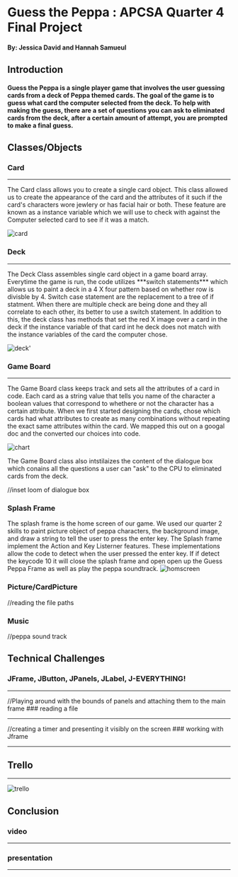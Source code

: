 # Guess the Peppa : APCSA Quarter 4 Final Project
#### By: Jessica David and Hannah Samueul
## Introduction
#### Guess the Peppa is a single player game that involves the user guessing cards from a deck of Peppa themed cards. The goal of the game is to guess what card the computer selected from the deck. To help with making the guess, there are a set of questions you can ask to eliminated cards from the deck, after a certain amount of attempt, you are prompted to make a final guess. 
## Classes/Objects
### Card
<hr>
The Card class allows you to create a single card object. This class allowed us to create the appearance of the card and the attributes of it such if the card's characters wore jewlery or has facial hair or both. These feature are known as a instance variable which we will use to check with against the Computer selected card to see if it was a match.

![card](https://user-images.githubusercontent.com/90801601/171283924-8c66e601-00db-494f-a064-cbc704a8955c.PNG)

### Deck
<hr>
The Deck Class assembles single card object in a game board array. Everytime the game is run, the code utilizes ***switch statements*** which allows us to paint a deck in a 4 X four pattern based on whether row is divisble by 4. Switch case statement are the replacement to a tree of if statment. When there are multiple check are being done and they all correlate to each other, its better to use a switch statement. In addition to this, the deck class has methods that set the red X image over a card in the deck if the instance variable of that card int he deck does not match with the instance variables of the card the computer chose. 

![deck'](https://user-images.githubusercontent.com/90801601/171284946-21dbb122-f138-4ee0-9537-c0a22ff8d9e2.PNG)


### Game Board
<hr>
The Game Board class keeps track and sets all the attributes of a card in code. Each card as a string value that tells you name of the character a boolean values that correspond to whethere or not the character has a certain attribute. When we first started designing the cards, chose which cards had what attributes to create as many combinations without repeating the exact same attributes within the card. We mapped this out on a googal doc and the converted our choices into code. 

![chart](https://user-images.githubusercontent.com/90801601/171285690-32b5563d-5110-42f8-a905-b01207b9d7cd.PNG)

The Game Board class also intstilaizes the content of the dialogue box which conains all the questions a user can "ask" to the CPU to eliminated cards from the deck.

//inset loom of dialogue box


### Splash Frame 
The splash frame is the home screen of our game. We used our quarter 2 skills to paint picture object of peppa characters, the background image, and  draw a string to tell the user to press the enter key. The Splash frame implement the Action and Key Listerner features. These implementations allow the code to detect when the user pressed the enter key. If if detect the keycode 10 it will close the splash frame and open open up the Guess Peppa Frame as well as play the peppa soundtrack. 
![homscreen](https://user-images.githubusercontent.com/90801601/171329066-728545c3-4807-4647-9364-024d9b9d329f.gif)


### Picture/CardPicture
//reading the file paths
### Music
//peppa sound track
## Technical Challenges
### JFrame, JButton, JPanels, JLabel, J-EVERYTHING!
<hr>
//Playing around with the bounds of panels and attaching them to the main frame
### reading a file
<hr>
//creating a timer and presenting it visibly on the screen
### working with Jframe
<hr>

##  Trello
<hr>

![trello](https://user-images.githubusercontent.com/90801601/171287576-30003a0d-451e-4224-8669-78f14465fc46.PNG)

## Conclusion
### video
<hr>

### presentation
<hr>


